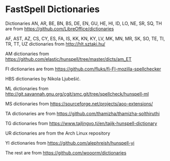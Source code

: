 # FastSpell Dictionaries

Dictionaries AN, AR, BE, BN, BS, DE, EN, GU, HE, HI, ID, LO, NE, SR, SQ, TH are from https://github.com/LibreOffice/dictionaries

AF, AST, AZ, CS, CY, ES, FA, IS, KK, KN, KY, LV, MK, MN, MR, SK, SO, TE, TI, TR, TT, UZ dictionaries from http://hlt.sztaki.hu/

AM dictionaries from https://github.com/elastic/hunspell/tree/master/dicts/am_ET

FI dictionaries are from https://github.com/fluks/fi-FI-mozilla-spellchecker

HBS dictionaries by Nikola Ljubešić.

ML dictionaries from http://git.savannah.gnu.org/cgit/smc.git/tree/spellcheck/hunspell-ml

MS dictionaries from https://sourceforge.net/projects/aoo-extensions/

TA dictionaries are from https://github.com/thamizha/thamizha-solthiruthi

TG dictionaries from https://www.tajlingvo.tj/en/tajik-hunspell-dictionary

UR dictionaries are from the Arch Linux repository

YI dictionaries from https://github.com/alephreish/hunspell-yi

The rest are from https://github.com/wooorm/dictionaries

